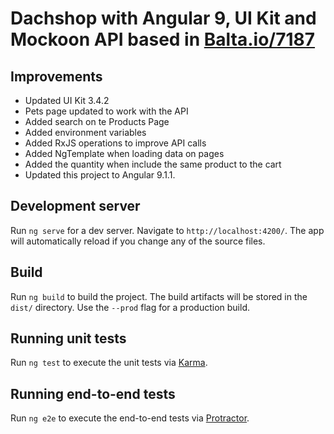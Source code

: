 # Dachshop with Angular 9, UI Kit and Mockoon API based in [Balta.io/7187](https://github.com/balta-io/7187)

## Improvements
* Updated UI Kit 3.4.2
* Pets page updated to work with the API
* Added search on te Products Page
* Added environment variables
* Added RxJS operations to improve API calls
* Added NgTemplate when loading data on pages
* Added the quantity when include the same product to the cart
* Updated this project to Angular 9.1.1.

## Development server

Run `ng serve` for a dev server. Navigate to `http://localhost:4200/`. The app will automatically reload if you change any of the source files.

## Build

Run `ng build` to build the project. The build artifacts will be stored in the `dist/` directory. Use the `--prod` flag for a production build.

## Running unit tests

Run `ng test` to execute the unit tests via [Karma](https://karma-runner.github.io).

## Running end-to-end tests

Run `ng e2e` to execute the end-to-end tests via [Protractor](http://www.protractortest.org/).
